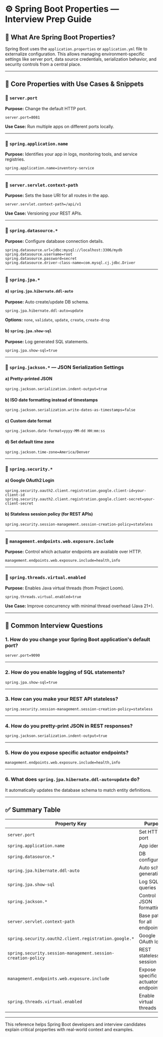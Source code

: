 # ⚙️ Spring Boot Properties — Interview Prep Guide

## 📌 What Are Spring Boot Properties?

Spring Boot uses the `application.properties` or `application.yml` file to externalize configuration. This allows managing environment-specific settings like server port, data source credentials, serialization behavior, and security controls from a central place.

---

## 🔧 Core Properties with Use Cases & Snippets

### 🔹 `server.port`

**Purpose:** Change the default HTTP port.

```properties
server.port=8081
```

**Use Case:** Run multiple apps on different ports locally.

---

### 🔹 `spring.application.name`

**Purpose:** Identifies your app in logs, monitoring tools, and service registries.

```properties
spring.application.name=inventory-service
```

---

### 🔹 `server.servlet.context-path`

**Purpose:** Sets the base URI for all routes in the app.

```properties
server.servlet.context-path=/api/v1
```

**Use Case:** Versioning your REST APIs.

---

### 🔹 `spring.datasource.*`

**Purpose:** Configure database connection details.

```properties
spring.datasource.url=jdbc:mysql://localhost:3306/mydb
spring.datasource.username=root
spring.datasource.password=secret
spring.datasource.driver-class-name=com.mysql.cj.jdbc.Driver
```

---

### 🔹 `spring.jpa.*`

#### a) `spring.jpa.hibernate.ddl-auto`

**Purpose:** Auto create/update DB schema.

```properties
spring.jpa.hibernate.ddl-auto=update
```

**Options:** `none`, `validate`, `update`, `create`, `create-drop`

#### b) `spring.jpa.show-sql`

**Purpose:** Log generated SQL statements.

```properties
spring.jpa.show-sql=true
```

---

### 🔹 `spring.jackson.*` — JSON Serialization Settings

#### a) Pretty-printed JSON

```properties
spring.jackson.serialization.indent-output=true
```

#### b) ISO date formatting instead of timestamps

```properties
spring.jackson.serialization.write-dates-as-timestamps=false
```

#### c) Custom date format

```properties
spring.jackson.date-format=yyyy-MM-dd HH:mm:ss
```

#### d) Set default time zone

```properties
spring.jackson.time-zone=America/Denver
```

---

### 🔹 `spring.security.*`

#### a) Google OAuth2 Login

```properties
spring.security.oauth2.client.registration.google.client-id=your-client-id
spring.security.oauth2.client.registration.google.client-secret=your-client-secret
```

#### b) Stateless session policy (for REST APIs)

```properties
spring.security.session-management.session-creation-policy=stateless
```

---

### 🔹 `management.endpoints.web.exposure.include`

**Purpose:** Control which actuator endpoints are available over HTTP.

```properties
management.endpoints.web.exposure.include=health,info
```

---

### 🔹 `spring.threads.virtual.enabled`

**Purpose:** Enables Java virtual threads (from Project Loom).

```properties
spring.threads.virtual.enabled=true
```

**Use Case:** Improve concurrency with minimal thread overhead (Java 21+).

---

## 📘 Common Interview Questions

### 1. How do you change your Spring Boot application's default port?

```properties
server.port=9090
```

---

### 2. How do you enable logging of SQL statements?

```properties
spring.jpa.show-sql=true
```

---

### 3. How can you make your REST API stateless?

```properties
spring.security.session-management.session-creation-policy=stateless
```

---

### 4. How do you pretty-print JSON in REST responses?

```properties
spring.jackson.serialization.indent-output=true
```

---

### 5. How do you expose specific actuator endpoints?

```properties
management.endpoints.web.exposure.include=health,info
```

---

### 6. What does `spring.jpa.hibernate.ddl-auto=update` do?

It automatically updates the database schema to match entity definitions.

---

## ✅ Summary Table

| Property Key                                                   | Purpose                              |
|----------------------------------------------------------------|--------------------------------------|
| `server.port`                                                  | Set HTTP port                        |
| `spring.application.name`                                      | App identity                         |
| `spring.datasource.*`                                          | DB configuration                     |
| `spring.jpa.hibernate.ddl-auto`                                | Auto schema generation               |
| `spring.jpa.show-sql`                                          | Log SQL queries                      |
| `spring.jackson.*`                                             | Control JSON formatting              |
| `server.servlet.context-path`                                  | Base path for all endpoints          |
| `spring.security.oauth2.client.registration.google.*`          | Google OAuth login                   |
| `spring.security.session-management.session-creation-policy`   | REST stateless session               |
| `management.endpoints.web.exposure.include`                    | Expose specific actuator endpoints   |
| `spring.threads.virtual.enabled`                               | Enable virtual threads               |

---

This reference helps Spring Boot developers and interview candidates explain critical properties with real-world context and examples.
